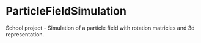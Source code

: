 # ParticleFieldSimulation
School project - Simulation of a particle field with rotation matricies and 3d representation.
